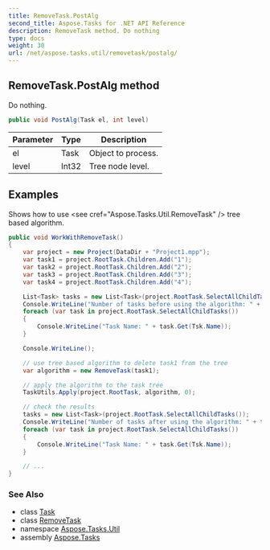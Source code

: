 ```yaml
---
title: RemoveTask.PostAlg
second_title: Aspose.Tasks for .NET API Reference
description: RemoveTask method. Do nothing
type: docs
weight: 30
url: /net/aspose.tasks.util/removetask/postalg/
---
```

## RemoveTask.PostAlg method

Do nothing.

```csharp
public void PostAlg(Task el, int level)
```

| Parameter | Type | Description |
| --- | --- | --- |
| el | Task | Object to process. |
| level | Int32 | Tree node level. |

## Examples

Shows how to use &lt;see cref="Aspose.Tasks.Util.RemoveTask" /&gt; tree based algorithm.

```csharp
public void WorkWithRemoveTask()
{
    var project = new Project(DataDir + "Project1.mpp");
    var task1 = project.RootTask.Children.Add("1");
    var task2 = project.RootTask.Children.Add("2");
    var task3 = project.RootTask.Children.Add("3");
    var task4 = project.RootTask.Children.Add("4");

    List<Task> tasks = new List<Task>(project.RootTask.SelectAllChildTasks());
    Console.WriteLine("Number of tasks before using the algorithm: " + tasks.Count);
    foreach (var task in project.RootTask.SelectAllChildTasks())
    {
        Console.WriteLine("Task Name: " + task.Get(Tsk.Name));
    }

    Console.WriteLine();

    // use tree based algorithm to delete task1 from the tree
    var algorithm = new RemoveTask(task1);

    // apply the algorithm to the task tree
    TaskUtils.Apply(project.RootTask, algorithm, 0);

    // check the results
    tasks = new List<Task>(project.RootTask.SelectAllChildTasks());
    Console.WriteLine("Number of tasks after using the algorithm: " + tasks.Count);
    foreach (var task in project.RootTask.SelectAllChildTasks())
    {
        Console.WriteLine("Task Name: " + task.Get(Tsk.Name));
    }

    // ...
}
```

### See Also

* class [Task](../../../aspose.tasks/task/)
* class [RemoveTask](../)
* namespace [Aspose.Tasks.Util](../../removetask/)
* assembly [Aspose.Tasks](../../../)


